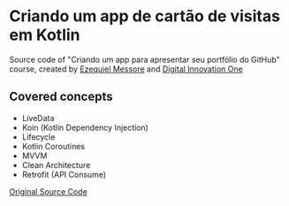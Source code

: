# Criando um app de cartão de visitas em Kotlin

Source code of "Criando um app para apresentar seu portfólio do GitHub" course, created by [Ezequiel Messore](https://github.com/ezequielmessore) and [Digital Innovation One](https://web.dio.me)

## Covered concepts

- LiveData
- Koin (Kotlin Dependency Injection)
- Lifecycle
- Kotlin Coroutines
- MVVM
- Clean Architecture
- Retrofit (API Consume)


[Original Source Code](https://github.com/ezequielmessore/app-repositories.git)
